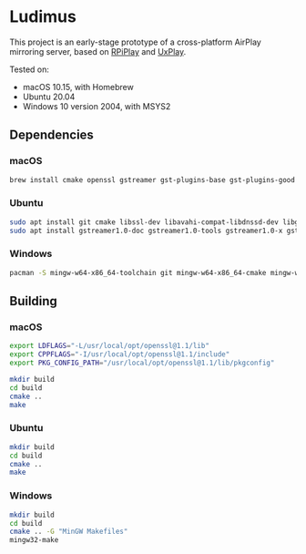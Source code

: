 # Ludimus

This project is an early-stage prototype of a cross-platform AirPlay mirroring server, based on [RPiPlay](https://github.com/FD-/RPiPlay) and [UxPlay](https://github.com/antimof/UxPlay).

Tested on:

- macOS 10.15, with Homebrew
- Ubuntu 20.04
- Windows 10 version 2004, with MSYS2

## Dependencies

### macOS

```bash
brew install cmake openssl gstreamer gst-plugins-base gst-plugins-good gst-plugins-bad gst-plugins-ugly gst-libav
```

### Ubuntu

```bash
sudo apt install git cmake libssl-dev libavahi-compat-libdnssd-dev libgstreamer1.0-dev libgstreamer-plugins-base1.0-dev gstreamer1.0-plugins-base gstreamer1.0-plugins-good gstreamer1.0-plugins-bad gstreamer1.0-plugins-ugly gstreamer1.0-libav gstreamer1.0-vaapi
sudo apt install gstreamer1.0-doc gstreamer1.0-tools gstreamer1.0-x gstreamer1.0-alsa gstreamer1.0-gl gstreamer1.0-gtk3 gstreamer1.0-qt5 gstreamer1.0-pulseaudio
```

### Windows

```bash
pacman -S mingw-w64-x86_64-toolchain git mingw-w64-x86_64-cmake mingw-w64-x86_64-openssl mingw-w64-x86_64-gstreamer mingw-w64-x86_64-gst-plugins-base mingw-w64-x86_64-gst-plugins-good mingw-w64-x86_64-gst-plugins-bad mingw-w64-x86_64-gst-plugins-ugly mingw-w64-x86_64-gst-libav
```

## Building

### macOS

```bash
export LDFLAGS="-L/usr/local/opt/openssl@1.1/lib"
export CPPFLAGS="-I/usr/local/opt/openssl@1.1/include"
export PKG_CONFIG_PATH="/usr/local/opt/openssl@1.1/lib/pkgconfig"

mkdir build
cd build
cmake ..
make
```

### Ubuntu

```bash
mkdir build
cd build
cmake ..
make
```

### Windows

```bash
mkdir build
cd build
cmake .. -G "MinGW Makefiles"
mingw32-make
```
